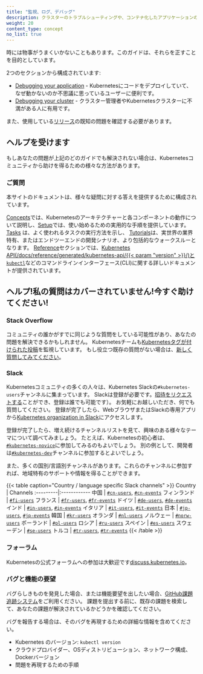 ```yaml
---
title: "監視、ログ、デバッグ"
description: クラスターのトラブルシューティングや、コンテナ化したアプリケーションのデバッグのために、監視とログをセットアップします。
weight: 20
content_type: concept
no_list: true
---
```


<!-- overview -->

時には物事がうまくいかないこともあります。このガイドは、それらを正すことを目的としています。

 2つのセクションから構成されています:

* [Debugging your application](/docs/tasks/debug/debug-application/) - Kubernetesにコードをデプロイしていて、なぜ動かないのか不思議に思っているユーザーに便利です。
* [Debugging your cluster](/docs/tasks/debug/debug-cluster/) - クラスター管理者やKubernetesクラスターに不満がある人に有用です。

また、使用している[リリース](https://github.com/kubernetes/kubernetes/releases)の既知の問題を確認する必要があります。

<!-- body -->

## ヘルプを受けます

もしあなたの問題が上記のどのガイドでも解決されない場合は、Kubernetesコミュニティから助けを得るための様々な方法があります。

### ご質問

本サイトのドキュメントは、様々な疑問に対する答えを提供するために構成されています。

[Concepts](/docs/concepts/)では、Kubernetesのアーキテクチャーと各コンポーネントの動作について説明し、[Setup](/docs/setup/)では、使い始めるための実用的な手順を提供しています。
[Tasks](/docs/tasks/) は、よく使われるタスクの実行方法を示し、 [Tutorials](/docs/tutorials/)は、実世界の業界特有、またはエンドツーエンドの開発シナリオ、より包括的なウォークスルーとなります。
[Reference](/docs/reference/)セクションでは、[Kubernetes API(/docs/reference/generated/kubernetes-api/{{< param "version" >}}/)と`kubectl`](/docs/reference/kubectl/overview/)などのコマンドラインインターフェース(CLI)に関する詳しいドキュメントが提供されています。

## ヘルプ!私の質問はカバーされていません!今すぐ助けてください!

### Stack Overflow

コミュニティの誰かがすでに同じような質問をしている可能性があり、あなたの問題を解決できるかもしれません。
Kubernetesチームも[Kubernetesタグが付けられた投稿](https://stackoverflow.com/questions/tagged/kubernetes)を監視しています。
もし役立つ既存の質問がない場合は、[新しく質問してみてください](https://stackoverflow.com/questions/ask?tags=kubernetes)。


### Slack

Kubernetesコミュニティの多くの人々は、Kubernetes Slackの`#kubernetes-users`チャンネルに集まっています。
Slackは登録が必要です。[招待をリクエストする](https://slack.kubernetes.io)ことができ、登録は誰でも可能です）。
お気軽にお越しいただき、何でも質問してください。
登録が完了したら、WebブラウザまたはSlackの専用アプリから[Kubernetes organization in Slack](https://kubernetes.slack.com)にアクセスします。

登録が完了したら、増え続けるチャンネルリストを見て、興味のある様々なテーマについて調べてみましょう。
たとえば、Kubernetesの初心者は、[`#kubernetes-novice`](https://kubernetes.slack.com/messages/kubernetes-novice)に参加してみるのもよいでしょう。
別の例として、開発者は[`#kubernetes-dev`](https://kubernetes.slack.com/messages/kubernetes-dev)チャンネルに参加するとよいでしょう。

また、多くの国別/言語別チャンネルがあります。これらのチャンネルに参加すれば、地域特有のサポートや情報を得ることができます。

{{< table caption="Country / language specific Slack channels" >}}
Country | Channels
:---------|:------------
中国 | [`#cn-users`](https://kubernetes.slack.com/messages/cn-users), [`#cn-events`](https://kubernetes.slack.com/messages/cn-events)
フィンランド | [`#fi-users`](https://kubernetes.slack.com/messages/fi-users)
フランス | [`#fr-users`](https://kubernetes.slack.com/messages/fr-users), [`#fr-events`](https://kubernetes.slack.com/messages/fr-events)
ドイツ | [`#de-users`](https://kubernetes.slack.com/messages/de-users), [`#de-events`](https://kubernetes.slack.com/messages/de-events)
インド | [`#in-users`](https://kubernetes.slack.com/messages/in-users), [`#in-events`](https://kubernetes.slack.com/messages/in-events)
イタリア | [`#it-users`](https://kubernetes.slack.com/messages/it-users), [`#it-events`](https://kubernetes.slack.com/messages/it-events)
日本 | [`#jp-users`](https://kubernetes.slack.com/messages/jp-users), [`#jp-events`](https://kubernetes.slack.com/messages/jp-events)
韓国 | [`#kr-users`](https://kubernetes.slack.com/messages/kr-users)
オランダ | [`#nl-users`](https://kubernetes.slack.com/messages/nl-users)
ノルウェー | [`#norw-users`](https://kubernetes.slack.com/messages/norw-users)
ポーランド | [`#pl-users`](https://kubernetes.slack.com/messages/pl-users)
ロシア | [`#ru-users`](https://kubernetes.slack.com/messages/ru-users)
スペイン | [`#es-users`](https://kubernetes.slack.com/messages/es-users)
スウェーデン | [`#se-users`](https://kubernetes.slack.com/messages/se-users)
トルコ | [`#tr-users`](https://kubernetes.slack.com/messages/tr-users), [`#tr-events`](https://kubernetes.slack.com/messages/tr-events)
{{< /table >}}

### フォーラム

Kubernetesの公式フォーラムへの参加は大歓迎です[discuss.kubernetes.io](https://discuss.kubernetes.io)。

### バグと機能の要望

バグらしきものを発見した場合、または機能要望を出したい場合、[GitHub課題追跡システム](https://github.com/kubernetes/kubernetes/issues)をご利用ください。
課題を提出する前に、既存の課題を検索して、あなたの課題が解決されているかどうかを確認してください。

バグを報告する場合は、そのバグを再現するための詳細な情報を含めてください。

* Kubernetes のバージョン: `kubectl version`
* クラウドプロバイダー、OSディストリビューション、ネットワーク構成、Dockerバージョン
* 問題を再現するための手順


